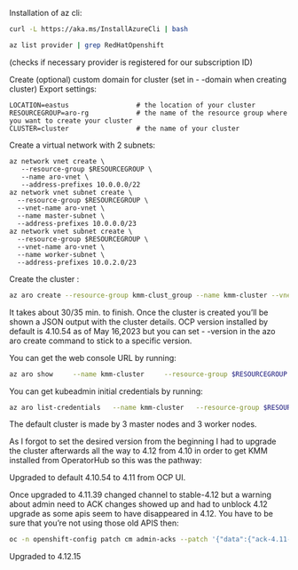 Installation of az cli:

```bash
curl -L https://aka.ms/InstallAzureCli | bash
```
```bash
az list provider | grep RedHatOpenshift
```
(checks if necessary provider is registered for our subscription ID)

Create (optional) custom domain for cluster (set in - -domain when creating cluster)
Export settings:
```
LOCATION=eastus                 # the location of your cluster
RESOURCEGROUP=aro-rg            # the name of the resource group where you want to create your cluster
CLUSTER=cluster                 # the name of your cluster
```

Create a virtual network with 2 subnets:

```
az network vnet create \
   --resource-group $RESOURCEGROUP \
   --name aro-vnet \
   --address-prefixes 10.0.0.0/22
az network vnet subnet create \
  --resource-group $RESOURCEGROUP \
  --vnet-name aro-vnet \
  --name master-subnet \
  --address-prefixes 10.0.0.0/23
az network vnet subnet create \
  --resource-group $RESOURCEGROUP \
  --vnet-name aro-vnet \
  --name worker-subnet \
  --address-prefixes 10.0.2.0/23
```

Create the cluster :
```bash
az aro create --resource-group kmm-clust_group --name kmm-cluster --vnet aro-vnet --master-subnet master-subnet --worker-subnet worker-subnet --pull-secret pull-secret.txt
```
It takes about 30/35 min. to finish. Once the cluster is created you’ll be shown a JSON output with the cluster details. OCP version installed by default is 4.10.54 as of May 16,2023 but you can set  - -version  in the azo aro create command to stick to a specific version.

You can get the web console URL by running:
```bash
az aro show     --name kmm-cluster     --resource-group $RESOURCEGROUP     --query "consoleProfile.url" -o tsv
```

You can get kubeadmin initial credentials by running:
```bash
az aro list-credentials   --name kmm-cluster   --resource-group $RESOURCEGROUP
```

The default cluster is made by 3 master nodes and 3 worker nodes.


As I forgot to set the desired version from the beginning I had to upgrade the cluster afterwards all the way to 4.12 from 4.10 in order to get KMM installed from OperatorHub so this was the pathway:

Upgraded to default 4.10.54 to 4.11 from OCP UI.

Once upgraded to 4.11.39 changed channel to stable-4.12 but a warning about admin need to ACK changes showed up and had to unblock 4.12 upgrade as some apis seem to have disappeared in 4.12. You have to be sure that you’re not using those old APIS then:
```bash
oc -n openshift-config patch cm admin-acks --patch '{"data":{"ack-4.11-kube-1.25-api-removals-in-4.12":"true"}}' --type=merge
```
Upgraded to 4.12.15

